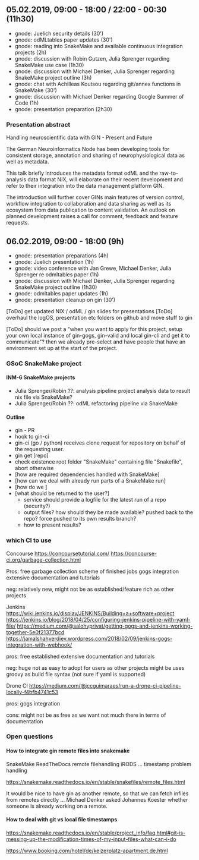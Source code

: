 ## 05.02.2019, 09:00 - 18:00 / 22:00 - 00:30 (11h30)

- gnode: Juelich security details (30')
- gnode: odMLtables paper updates (30')
- gnode: reading into SnakeMake and available continuous integration projects (2h)
- gnode: discussion with Robin Gutzen, Julia Sprenger regarding SnakeMake use case (1h30)
- gnode: discussion with Michael Denker, Julia Sprenger regarding SnakeMake project outline (3h)
- gnode: chat with Achilleas Koutsou regarding git/annex functions in SnakeMake (30')
- gnode: discussion with Michael Denker regarding Google Summer of Code (1h)
- gnode: presentation preparation (2h30)


### Presentation abstract

Handling neuroscientific data with GIN - Present and Future

The German Neuroinformatics Node has been developing tools
for consistent storage, annotation and sharing of 
neurophysiological data as well as metadata.

This talk briefly introduces the metadata format odML and the 
raw-to-analysis data format NIX, will elaborate on their recent development
and refer to their integration into the data management platform GIN.

The introduction will further cover GINs main features of version control,
workflow integration to collaboration and data sharing as well as its 
ecosystem from data publication to content validation. An outlook on 
planned development raises a call for comment, feedback and feature requests.


## 06.02.2019, 09:00 - 18:00 (9h)

- gnode: presentation preparations (4h)
- gnode: Juelich presentation (1h)
- gnode: video conference with Jan Grewe, Michael Denker, Julia Sprenger re odmltables paper (1h)
- gnode: discussion with Michael Denker, Julia Sprenger regarding SnakeMake project outline (1h30)
- gnode: odmltables paper updates (1h)
- gnode: presentation cleanup on gin (30')




[ToDo] get updated NIX / odML / gin slides for presentations
[ToDo] overhaul the logOS, presentation etc folders on github and move stuff to gin



[ToDo] should we post a "when you want to apply for this project, setup your own local instance of
gin-gogs, gin-valid and local gin-cli and get it to communicate"? then we already pre-select 
and have people that have an environment set up at the start of the project.





### GSoC SnakeMake project

#### INM-6 SnakeMake projects

- Julia Sprenger/Robin ??: analysis pipeline project
    analysis data to result nix file via SnakeMake?
- Julia Sprenger/Robin ??: odML refactoring pipeline via SnakeMake




#### Outline

- gin - PR
- hook to gin-ci
- gin-ci (go / python) receives clone request for repository on behalf 
    of the requesting user.
- gin get [repo]
- check existence root folder "SnakeMake" containing file "Snakefile", abort otherwise
- [how are required dependencies handled with SnakeMake]
- [how can we deal with already run parts of a SnakeMake run]
- [how do we ]
- [what should be returned to the user?]
  - service should provide a logfile for the latest run of a repo (security?)
  - output files? how should they be made available?
    pushed back to the repo?
    force pushed to its own results branch?
  - how to present results?



### which CI to use


Concourse
https://concoursetutorial.com/
https://concourse-ci.org/garbage-collection.html

Pros:
free
garbage collection scheme of finished jobs
gogs integration
extensive documentation and tutorials

neg:
relatively new, might not be as established/feature rich as other projects


Jenkins
https://wiki.jenkins.io/display/JENKINS/Building+a+software+project
https://jenkins.io/blog/2018/04/25/configuring-jenkins-pipeline-with-yaml-file/
https://medium.com/@salohyprivat/getting-gogs-and-jenkins-working-together-5e0f21377bcd
https://jamalshahverdiev.wordpress.com/2018/02/09/jenkins-gogs-integration-with-webhook/

pros:
free
established
extensive documentation and tutorials

neg:
huge
not as easy to adopt for users as other projects might be
uses groovy as build file syntax (not sure if yaml is supported)


Drone CI
https://medium.com/@jccguimaraes/run-a-drone-ci-pipeline-locally-f4bfb4741c53


pros:
gogs integration

cons:
might not be as free as we want
not much there in terms of documentation


### Open questions

#### How to integrate gin remote files into snakemake

SnakeMake ReadTheDocs remote filehandling iRODS ... timestamp problem handling

https://snakemake.readthedocs.io/en/stable/snakefiles/remote_files.html

It would be nice to have gin as another remote, so that we can fetch infiles from remotes
directly ... Michael Denker asked Johannes Koester whether someone is already working on a 
remote.


#### How to deal with git vs local file timestamps

https://snakemake.readthedocs.io/en/stable/project_info/faq.html#git-is-messing-up-the-modification-times-of-my-input-files-what-can-i-do





https://www.booking.com/hotel/de/keizerplatz-apartment.de.html




